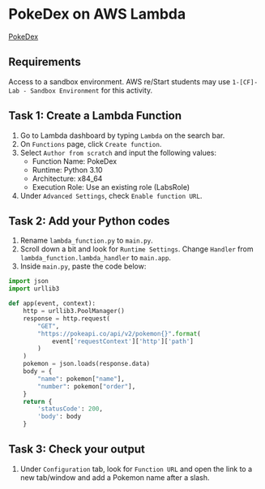 # PokeDex on AWS Lambda
[PokeDex](https://static.wikia.nocookie.net/pokemon/images/5/5c/Gen_I_Pokedex.png/revision/latest?cb=20100717083120)

## Requirements
Access to a sandbox environment. AWS re/Start students may use `1-[CF]-Lab - Sandbox Environment` for this activity.

## Task 1: Create a Lambda Function
1. Go to Lambda dashboard by typing `Lambda` on the search bar.
1. On `Functions` page, click `Create function`.
1. Select `Author from scratch` and input the following values:
   - Function Name: PokeDex
   - Runtime: Python 3.10
   - Architecture: x84_64
   - Execution Role: Use an existing role (LabsRole)
1. Under `Advanced Settings`, check `Enable function URL`.

## Task 2: Add your Python codes
1. Rename `lambda_function.py` to `main.py`.
1. Scroll down a bit and look for `Runtime Settings`. Change `Handler` from `lambda_function.lambda_handler` to `main.app`.
1. Inside `main.py`, paste the code below:

```python
import json
import urllib3

def app(event, context):
    http = urllib3.PoolManager()
    response = http.request(
        "GET", 
        "https://pokeapi.co/api/v2/pokemon{}".format(
            event['requestContext']['http']['path']
        )
    )
    pokemon = json.loads(response.data)
    body = {
        "name": pokemon["name"],
        "number": pokemon["order"],
    }
    return {
        'statusCode': 200,
        'body': body   
    }
```

## Task 3: Check your output
1.  Under `Configuration` tab, look for `Function URL` and open the link to a new tab/window and add a Pokemon name after a slash.